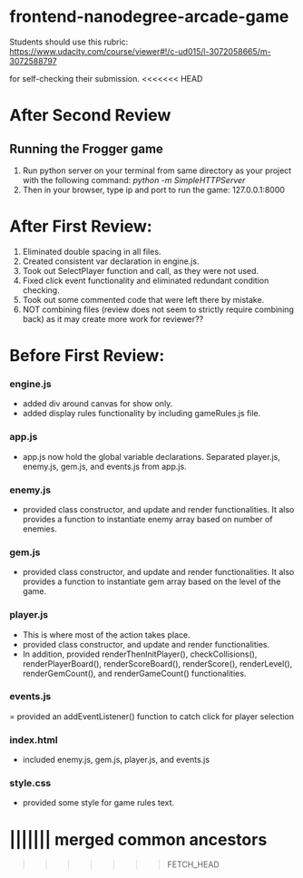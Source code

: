 frontend-nanodegree-arcade-game
===============================

Students should use this rubric: https://www.udacity.com/course/viewer#!/c-ud015/l-3072058665/m-3072588797

for self-checking their submission.
<<<<<<< HEAD

# After Second Review
## Running the Frogger game
1. Run python server on your terminal from same directory as your project with the following command:
*python -m SimpleHTTPServer*
2. Then in your browser, type ip and port to run the game: 127.0.0.1:8000


# After First Review:
1. Eliminated double spacing in all files.
2. Created consistent var declaration in engine.js.
3. Took out SelectPlayer function and call, as they were not used.
4. Fixed click event functionality and eliminated redundant condition checking.
5. Took out some commented code that were left there by mistake.
6. NOT combining files (review does not seem to strictly require combining back) as it may create more work for reviewer??


# Before First Review:
### engine.js
- added div around canvas for show only.
- added display rules functionality by including gameRules.js file.

### app.js
- app.js now hold the global variable declarations.  Separated player.js, enemy.js, gem.js, and events.js from app.js.

### enemy.js
- provided class constructor, and update and render functionalities.  It also provides a function to instantiate enemy array based on number of enemies.

### gem.js
- provided class constructor, and update and render functionalities.  It also provides a function to instantiate gem array based on the level of the game.

### player.js
- This is where most of the action takes place.
- provided class constructor, and update and render functionalities.
- In addition, provided renderThenInitPlayer(), checkCollisions(), renderPlayerBoard(), renderScoreBoard(), renderScore(), renderLevel(), renderGemCount(), and renderGameCount() functionalities.

### events.js
= provided an addEventListener() function to catch click for player selection

### index.html
- included enemy.js, gem.js, player.js, and events.js

### style.css
- provided some style for game rules text.


||||||| merged common ancestors
=======



>>>>>>> FETCH_HEAD
